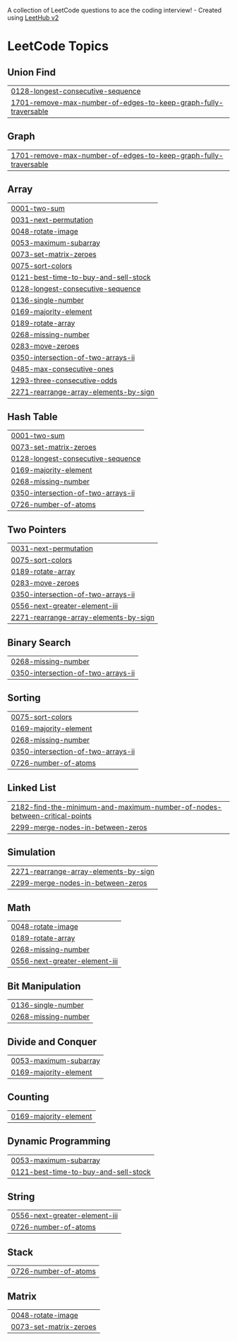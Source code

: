 A collection of LeetCode questions to ace the coding interview! - Created using [LeetHub v2](https://github.com/arunbhardwaj/LeetHub-2.0)
<!---LeetCode Topics Start-->
# LeetCode Topics
## Union Find
|  |
| ------- |
| [0128-longest-consecutive-sequence](https://github.com/MogiliManikanta/GeeksForGeeks-Solutions/tree/master/0128-longest-consecutive-sequence) |
| [1701-remove-max-number-of-edges-to-keep-graph-fully-traversable](https://github.com/MogiliManikanta/GeeksForGeeks-Solutions/tree/master/1701-remove-max-number-of-edges-to-keep-graph-fully-traversable) |
## Graph
|  |
| ------- |
| [1701-remove-max-number-of-edges-to-keep-graph-fully-traversable](https://github.com/MogiliManikanta/GeeksForGeeks-Solutions/tree/master/1701-remove-max-number-of-edges-to-keep-graph-fully-traversable) |
## Array
|  |
| ------- |
| [0001-two-sum](https://github.com/MogiliManikanta/GeeksForGeeks-Solutions/tree/master/0001-two-sum) |
| [0031-next-permutation](https://github.com/MogiliManikanta/GeeksForGeeks-Solutions/tree/master/0031-next-permutation) |
| [0048-rotate-image](https://github.com/MogiliManikanta/GeeksForGeeks-Solutions/tree/master/0048-rotate-image) |
| [0053-maximum-subarray](https://github.com/MogiliManikanta/GeeksForGeeks-Solutions/tree/master/0053-maximum-subarray) |
| [0073-set-matrix-zeroes](https://github.com/MogiliManikanta/GeeksForGeeks-Solutions/tree/master/0073-set-matrix-zeroes) |
| [0075-sort-colors](https://github.com/MogiliManikanta/GeeksForGeeks-Solutions/tree/master/0075-sort-colors) |
| [0121-best-time-to-buy-and-sell-stock](https://github.com/MogiliManikanta/GeeksForGeeks-Solutions/tree/master/0121-best-time-to-buy-and-sell-stock) |
| [0128-longest-consecutive-sequence](https://github.com/MogiliManikanta/GeeksForGeeks-Solutions/tree/master/0128-longest-consecutive-sequence) |
| [0136-single-number](https://github.com/MogiliManikanta/GeeksForGeeks-Solutions/tree/master/0136-single-number) |
| [0169-majority-element](https://github.com/MogiliManikanta/GeeksForGeeks-Solutions/tree/master/0169-majority-element) |
| [0189-rotate-array](https://github.com/MogiliManikanta/GeeksForGeeks-Solutions/tree/master/0189-rotate-array) |
| [0268-missing-number](https://github.com/MogiliManikanta/GeeksForGeeks-Solutions/tree/master/0268-missing-number) |
| [0283-move-zeroes](https://github.com/MogiliManikanta/GeeksForGeeks-Solutions/tree/master/0283-move-zeroes) |
| [0350-intersection-of-two-arrays-ii](https://github.com/MogiliManikanta/GeeksForGeeks-Solutions/tree/master/0350-intersection-of-two-arrays-ii) |
| [0485-max-consecutive-ones](https://github.com/MogiliManikanta/GeeksForGeeks-Solutions/tree/master/0485-max-consecutive-ones) |
| [1293-three-consecutive-odds](https://github.com/MogiliManikanta/GeeksForGeeks-Solutions/tree/master/1293-three-consecutive-odds) |
| [2271-rearrange-array-elements-by-sign](https://github.com/MogiliManikanta/GeeksForGeeks-Solutions/tree/master/2271-rearrange-array-elements-by-sign) |
## Hash Table
|  |
| ------- |
| [0001-two-sum](https://github.com/MogiliManikanta/GeeksForGeeks-Solutions/tree/master/0001-two-sum) |
| [0073-set-matrix-zeroes](https://github.com/MogiliManikanta/GeeksForGeeks-Solutions/tree/master/0073-set-matrix-zeroes) |
| [0128-longest-consecutive-sequence](https://github.com/MogiliManikanta/GeeksForGeeks-Solutions/tree/master/0128-longest-consecutive-sequence) |
| [0169-majority-element](https://github.com/MogiliManikanta/GeeksForGeeks-Solutions/tree/master/0169-majority-element) |
| [0268-missing-number](https://github.com/MogiliManikanta/GeeksForGeeks-Solutions/tree/master/0268-missing-number) |
| [0350-intersection-of-two-arrays-ii](https://github.com/MogiliManikanta/GeeksForGeeks-Solutions/tree/master/0350-intersection-of-two-arrays-ii) |
| [0726-number-of-atoms](https://github.com/MogiliManikanta/GeeksForGeeks-Solutions/tree/master/0726-number-of-atoms) |
## Two Pointers
|  |
| ------- |
| [0031-next-permutation](https://github.com/MogiliManikanta/GeeksForGeeks-Solutions/tree/master/0031-next-permutation) |
| [0075-sort-colors](https://github.com/MogiliManikanta/GeeksForGeeks-Solutions/tree/master/0075-sort-colors) |
| [0189-rotate-array](https://github.com/MogiliManikanta/GeeksForGeeks-Solutions/tree/master/0189-rotate-array) |
| [0283-move-zeroes](https://github.com/MogiliManikanta/GeeksForGeeks-Solutions/tree/master/0283-move-zeroes) |
| [0350-intersection-of-two-arrays-ii](https://github.com/MogiliManikanta/GeeksForGeeks-Solutions/tree/master/0350-intersection-of-two-arrays-ii) |
| [0556-next-greater-element-iii](https://github.com/MogiliManikanta/GeeksForGeeks-Solutions/tree/master/0556-next-greater-element-iii) |
| [2271-rearrange-array-elements-by-sign](https://github.com/MogiliManikanta/GeeksForGeeks-Solutions/tree/master/2271-rearrange-array-elements-by-sign) |
## Binary Search
|  |
| ------- |
| [0268-missing-number](https://github.com/MogiliManikanta/GeeksForGeeks-Solutions/tree/master/0268-missing-number) |
| [0350-intersection-of-two-arrays-ii](https://github.com/MogiliManikanta/GeeksForGeeks-Solutions/tree/master/0350-intersection-of-two-arrays-ii) |
## Sorting
|  |
| ------- |
| [0075-sort-colors](https://github.com/MogiliManikanta/GeeksForGeeks-Solutions/tree/master/0075-sort-colors) |
| [0169-majority-element](https://github.com/MogiliManikanta/GeeksForGeeks-Solutions/tree/master/0169-majority-element) |
| [0268-missing-number](https://github.com/MogiliManikanta/GeeksForGeeks-Solutions/tree/master/0268-missing-number) |
| [0350-intersection-of-two-arrays-ii](https://github.com/MogiliManikanta/GeeksForGeeks-Solutions/tree/master/0350-intersection-of-two-arrays-ii) |
| [0726-number-of-atoms](https://github.com/MogiliManikanta/GeeksForGeeks-Solutions/tree/master/0726-number-of-atoms) |
## Linked List
|  |
| ------- |
| [2182-find-the-minimum-and-maximum-number-of-nodes-between-critical-points](https://github.com/MogiliManikanta/GeeksForGeeks-Solutions/tree/master/2182-find-the-minimum-and-maximum-number-of-nodes-between-critical-points) |
| [2299-merge-nodes-in-between-zeros](https://github.com/MogiliManikanta/GeeksForGeeks-Solutions/tree/master/2299-merge-nodes-in-between-zeros) |
## Simulation
|  |
| ------- |
| [2271-rearrange-array-elements-by-sign](https://github.com/MogiliManikanta/GeeksForGeeks-Solutions/tree/master/2271-rearrange-array-elements-by-sign) |
| [2299-merge-nodes-in-between-zeros](https://github.com/MogiliManikanta/GeeksForGeeks-Solutions/tree/master/2299-merge-nodes-in-between-zeros) |
## Math
|  |
| ------- |
| [0048-rotate-image](https://github.com/MogiliManikanta/GeeksForGeeks-Solutions/tree/master/0048-rotate-image) |
| [0189-rotate-array](https://github.com/MogiliManikanta/GeeksForGeeks-Solutions/tree/master/0189-rotate-array) |
| [0268-missing-number](https://github.com/MogiliManikanta/GeeksForGeeks-Solutions/tree/master/0268-missing-number) |
| [0556-next-greater-element-iii](https://github.com/MogiliManikanta/GeeksForGeeks-Solutions/tree/master/0556-next-greater-element-iii) |
## Bit Manipulation
|  |
| ------- |
| [0136-single-number](https://github.com/MogiliManikanta/GeeksForGeeks-Solutions/tree/master/0136-single-number) |
| [0268-missing-number](https://github.com/MogiliManikanta/GeeksForGeeks-Solutions/tree/master/0268-missing-number) |
## Divide and Conquer
|  |
| ------- |
| [0053-maximum-subarray](https://github.com/MogiliManikanta/GeeksForGeeks-Solutions/tree/master/0053-maximum-subarray) |
| [0169-majority-element](https://github.com/MogiliManikanta/GeeksForGeeks-Solutions/tree/master/0169-majority-element) |
## Counting
|  |
| ------- |
| [0169-majority-element](https://github.com/MogiliManikanta/GeeksForGeeks-Solutions/tree/master/0169-majority-element) |
## Dynamic Programming
|  |
| ------- |
| [0053-maximum-subarray](https://github.com/MogiliManikanta/GeeksForGeeks-Solutions/tree/master/0053-maximum-subarray) |
| [0121-best-time-to-buy-and-sell-stock](https://github.com/MogiliManikanta/GeeksForGeeks-Solutions/tree/master/0121-best-time-to-buy-and-sell-stock) |
## String
|  |
| ------- |
| [0556-next-greater-element-iii](https://github.com/MogiliManikanta/GeeksForGeeks-Solutions/tree/master/0556-next-greater-element-iii) |
| [0726-number-of-atoms](https://github.com/MogiliManikanta/GeeksForGeeks-Solutions/tree/master/0726-number-of-atoms) |
## Stack
|  |
| ------- |
| [0726-number-of-atoms](https://github.com/MogiliManikanta/GeeksForGeeks-Solutions/tree/master/0726-number-of-atoms) |
## Matrix
|  |
| ------- |
| [0048-rotate-image](https://github.com/MogiliManikanta/GeeksForGeeks-Solutions/tree/master/0048-rotate-image) |
| [0073-set-matrix-zeroes](https://github.com/MogiliManikanta/GeeksForGeeks-Solutions/tree/master/0073-set-matrix-zeroes) |
<!---LeetCode Topics End-->